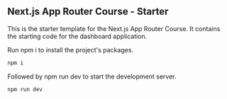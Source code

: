 ## Next.js App Router Course - Starter

This is the starter template for the Next.js App Router Course. It contains the starting code for the dashboard application.

Run npm i to install the project's packages.
```bash
npm i
```

Followed by npm run dev to start the development server.
```bash
npm run dev
```
